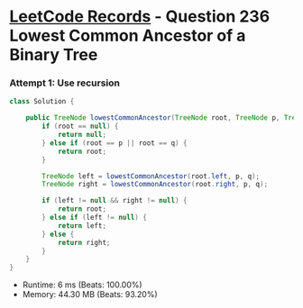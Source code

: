 # [LeetCode Records](../README.md) - Question 236 Lowest Common Ancestor of a Binary Tree

### Attempt 1: Use recursion
```java
class Solution {

    public TreeNode lowestCommonAncestor(TreeNode root, TreeNode p, TreeNode q) {
        if (root == null) {
            return null;
        } else if (root == p || root == q) {
            return root;
        }

        TreeNode left = lowestCommonAncestor(root.left, p, q);
        TreeNode right = lowestCommonAncestor(root.right, p, q);

        if (left != null && right != null) {
            return root;
        } else if (left != null) {
            return left;
        } else {
            return right;
        }
    }
}
```
- Runtime: 6 ms (Beats: 100.00%)
- Memory: 44.30 MB (Beats: 93.20%)

<br>
